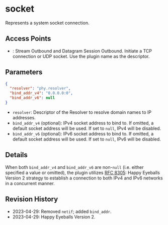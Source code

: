 # socket

Represents a system socket connection.

## Access Points

- : Stream Outbound and Datagram Session Outbound. Initiate a TCP connection or UDP socket. Use the plugin name as the descriptor.

## Parameters

```json
{
  "resolver": "phy.resolver",
  "bind_addr_v4": "0.0.0.0:0",
  "bind_addr_v6": null
}
```

- `resolver`: Descriptor of the Resolver to resolve domain names to IP addresses.
- `bind_addr_v4` (optional): IPv4 socket address to bind to. If omitted, a default socket address will be used. If set to `null`, IPv4 will be disabled.
- `bind_addr_v6` (optional): IPv6 socket address to bind to. If omitted, a default socket address will be used. If set to `null`, IPv6 will be disabled.

## Details

When both `bind_addr_v4` and `bind_addr_v6` are non-`null` (i.e. either specified a value or omitted), the plugin utilizes [RFC 8305](https://datatracker.ietf.org/doc/html/rfc8305): Happy Eyeballs Version 2 strategy to establish a connection to both IPv4 and IPv6 networks in a concurrent manner.

## Revision History

- 2023-04-29: Removed `netif`; added `bind_addr`.
- 2023-04-29: Happy Eyeballs Version 2.

